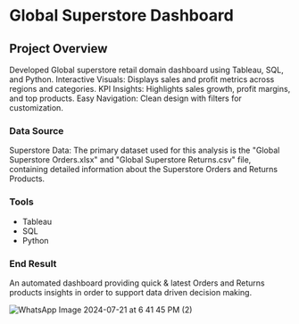 # Global Superstore Dashboard

## Project Overview

Developed Global superstore retail domain dashboard using Tableau, SQL, and Python.
Interactive Visuals: Displays sales and profit metrics across regions and categories.
KPI Insights: Highlights sales growth, profit margins, and top products.
Easy Navigation: Clean design with filters for customization.

### Data Source

Superstore Data: The primary dataset used for this analysis is the "Global Superstore Orders.xlsx" and "Global Superstore Returns.csv" file, containing detailed information about the Superstore Orders and Returns Products.

### Tools

- Tableau
- SQL
- Python

### End Result

An automated dashboard providing quick & latest Orders and Returns products insights in order to support data driven decision making.

![WhatsApp Image 2024-07-21 at 6 41 45 PM (2)](https://github.com/user-attachments/assets/ce8cc41b-5c93-426d-a8fb-45882dea55ff)
